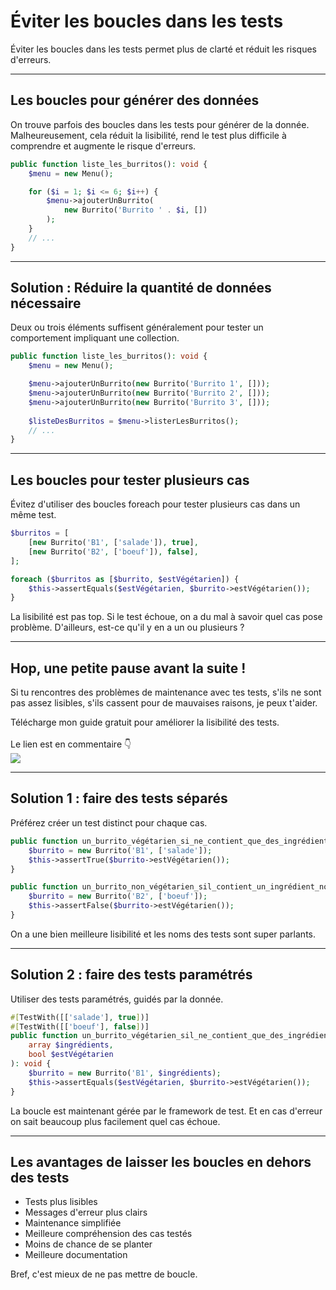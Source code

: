 <!--
theme: your-theme
size: linkedin-portrait
paginate: true
header: Éviter les boucles dans les tests
_header: ''
_footer: <img src="./charles-desneuf-square.png" class="profile-picture">Charles Desneuf
footer: Charles Desneuf
-->

# Éviter les boucles dans les tests

Éviter les boucles dans les tests permet plus de clarté et réduit les risques d'erreurs.

---

## Les boucles pour générer des données

On trouve parfois des boucles dans les tests pour générer de la donnée. 
Malheureusement, cela réduit la lisibilité, rend le test plus difficile à comprendre et augmente le risque d'erreurs.
```php
public function liste_les_burritos(): void {
    $menu = new Menu();

    for ($i = 1; $i <= 6; $i++) {
        $menu->ajouterUnBurrito(
            new Burrito('Burrito ' . $i, [])
        );
    }
    // ...
}
```

---

## Solution : Réduire la quantité de données nécessaire

Deux ou trois éléments suffisent généralement pour tester un comportement impliquant une collection.

```php
public function liste_les_burritos(): void {
    $menu = new Menu();

    $menu->ajouterUnBurrito(new Burrito('Burrito 1', []));
    $menu->ajouterUnBurrito(new Burrito('Burrito 2', []));
    $menu->ajouterUnBurrito(new Burrito('Burrito 3', []));
    
    $listeDesBurritos = $menu->listerLesBurritos();
    // ...
}
```

---
## Les boucles pour tester plusieurs cas

Évitez d'utiliser des boucles foreach pour tester plusieurs cas dans un même test.


```php
$burritos = [
    [new Burrito('B1', ['salade']), true],
    [new Burrito('B2', ['boeuf']), false],
];

foreach ($burritos as [$burrito, $estVégétarien]) {
    $this->assertEquals($estVégétarien, $burrito->estVégétarien());
}
```

La lisibilité est pas top.
Si le test échoue, on a du mal à savoir quel cas pose problème. D'ailleurs, est-ce qu'il y en a un ou plusieurs ?

---
<!--
_footer: <img src="./charles-desneuf-square.png" class="profile-picture">Charles Desneuf
_paginate: skip
-->

## Hop, une petite pause avant la suite !

Si tu rencontres des problèmes de maintenance avec tes tests, s'ils ne sont pas assez lisibles, s'ils cassent pour de mauvaises raisons, je peux t'aider.
<div class="offer">
    <div class="offer-content">
    Télécharge mon guide gratuit pour améliorer la lisibilité des tests.<br /><br />Le lien est en commentaire 👇
    </div>
    <div class="offer-img">
    <a href="https://formation.charlesdesneuf.com/guide-gratuit-5-idees-pour-ameliorer-la-lisibilite-de-vos-tests-automatises?utm_medium=social&utm_source=linkedin&utm_campaign=carousel-Stubbing%20du%20temps%20%3A%20Prendre%20le%20contr%C3%B4le%20du%20syst%C3%A8me">
    <img src="https://formation.charlesdesneuf.com/content-assets/public/eyJhbGciOiJIUzI1NiJ9.eyJvYmplY3Rfa2V5IjoiZHdvazQ1NXZvbDQwdm9rZHNmbXV0NnVxMHF1bCIsImRvbWFpbiI6ImZvcm1hdGlvbi5jaGFybGVzZGVzbmV1Zi5jb20ifQ.NS61AHjRUfdqsvHH6gqCbDNSSyCeI3U3AUlI-7U-PzE" class="free-guide-picture" /></a>
    </div>
</div>

---

## Solution 1 : faire des tests séparés

Préférez créer un test distinct pour chaque cas.

```php
public function un_burrito_végétarien_si_ne_contient_que_des_ingrédients_végétariens(): void {
    $burrito = new Burrito('B1', ['salade']);
    $this->assertTrue($burrito->estVégétarien());
}

public function un_burrito_non_végétarien_sil_contient_un_ingrédient_non_végétarien(): void {
    $burrito = new Burrito('B2', ['boeuf']);
    $this->assertFalse($burrito->estVégétarien());
}
```

On a une bien meilleure lisibilité et les noms des tests sont super parlants.

---

## Solution 2 : faire des tests paramétrés

Utiliser des tests paramétrés, guidés par la donnée.

```php
#[TestWith([['salade'], true])]
#[TestWith([['boeuf'], false])]
public function un_burrito_végétarien_sil_ne_contient_que_des_ingrédients_végétariens(
    array $ingrédients,
    bool $estVégétarien
): void {
    $burrito = new Burrito('B1', $ingrédients);
    $this->assertEquals($estVégétarien, $burrito->estVégétarien());
}
```

La boucle est maintenant gérée par le framework de test.
Et en cas d'erreur on sait beaucoup plus facilement quel cas échoue.

---

## Les avantages de laisser les boucles en dehors des tests

- Tests plus lisibles
- Messages d'erreur plus clairs
- Maintenance simplifiée
- Meilleure compréhension des cas testés
- Moins de chance de se planter
- Meilleure documentation

Bref, c'est mieux de ne pas mettre de boucle.